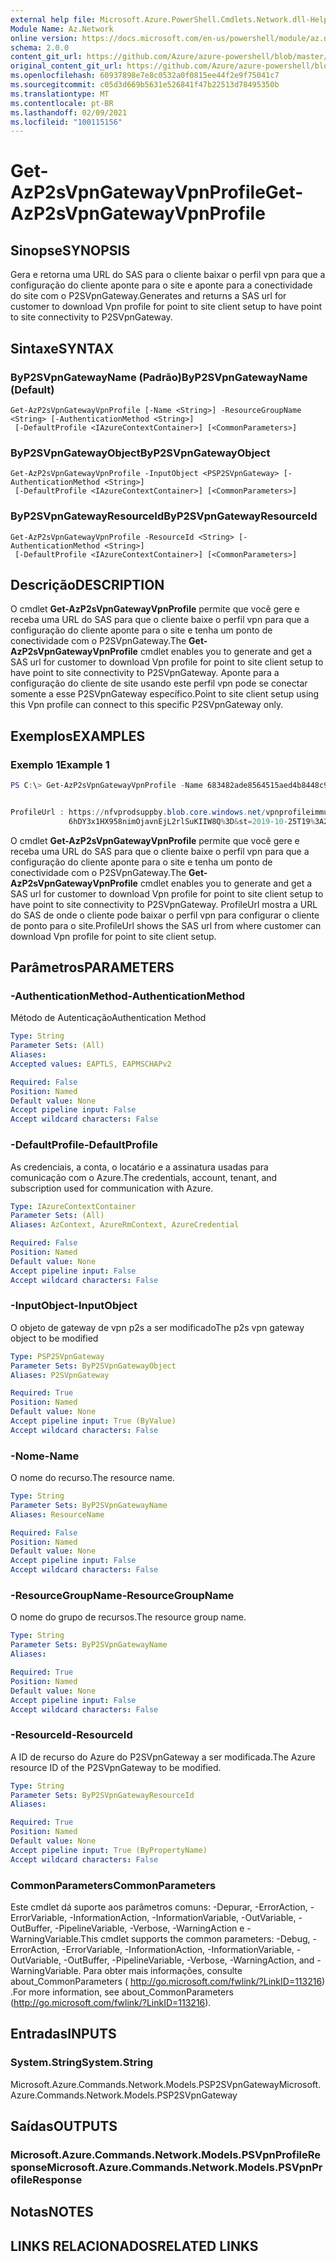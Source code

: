 ```yaml
---
external help file: Microsoft.Azure.PowerShell.Cmdlets.Network.dll-Help.xml
Module Name: Az.Network
online version: https://docs.microsoft.com/en-us/powershell/module/az.network/get-azp2svpngatewayvpnprofile
schema: 2.0.0
content_git_url: https://github.com/Azure/azure-powershell/blob/master/src/Network/Network/help/Get-AzP2sVpnGatewayVpnProfile.md
original_content_git_url: https://github.com/Azure/azure-powershell/blob/master/src/Network/Network/help/Get-AzP2sVpnGatewayVpnProfile.md
ms.openlocfilehash: 60937898e7e8c0532a0f0815ee44f2e9f75041c7
ms.sourcegitcommit: c05d3d669b5631e526841f47b22513d78495350b
ms.translationtype: MT
ms.contentlocale: pt-BR
ms.lasthandoff: 02/09/2021
ms.locfileid: "100115156"
---
```

# <span data-ttu-id="8f91a-101">Get-AzP2sVpnGatewayVpnProfile</span><span class="sxs-lookup"><span data-stu-id="8f91a-101">Get-AzP2sVpnGatewayVpnProfile</span></span>

## <span data-ttu-id="8f91a-102">Sinopse</span><span class="sxs-lookup"><span data-stu-id="8f91a-102">SYNOPSIS</span></span>
<span data-ttu-id="8f91a-103">Gera e retorna uma URL do SAS para o cliente baixar o perfil vpn para que a configuração do cliente aponte para o site e aponte para a conectividade do site com o P2SVpnGateway.</span><span class="sxs-lookup"><span data-stu-id="8f91a-103">Generates and returns a SAS url for customer to download Vpn profile for point to site client setup to have point to site connectivity to P2SVpnGateway.</span></span>

## <span data-ttu-id="8f91a-104">Sintaxe</span><span class="sxs-lookup"><span data-stu-id="8f91a-104">SYNTAX</span></span>

### <span data-ttu-id="8f91a-105">ByP2SVpnGatewayName (Padrão)</span><span class="sxs-lookup"><span data-stu-id="8f91a-105">ByP2SVpnGatewayName (Default)</span></span>
```
Get-AzP2sVpnGatewayVpnProfile [-Name <String>] -ResourceGroupName <String> [-AuthenticationMethod <String>]
 [-DefaultProfile <IAzureContextContainer>] [<CommonParameters>]
```

### <span data-ttu-id="8f91a-106">ByP2SVpnGatewayObject</span><span class="sxs-lookup"><span data-stu-id="8f91a-106">ByP2SVpnGatewayObject</span></span>
```
Get-AzP2sVpnGatewayVpnProfile -InputObject <PSP2SVpnGateway> [-AuthenticationMethod <String>]
 [-DefaultProfile <IAzureContextContainer>] [<CommonParameters>]
```

### <span data-ttu-id="8f91a-107">ByP2SVpnGatewayResourceId</span><span class="sxs-lookup"><span data-stu-id="8f91a-107">ByP2SVpnGatewayResourceId</span></span>
```
Get-AzP2sVpnGatewayVpnProfile -ResourceId <String> [-AuthenticationMethod <String>]
 [-DefaultProfile <IAzureContextContainer>] [<CommonParameters>]
```

## <span data-ttu-id="8f91a-108">Descrição</span><span class="sxs-lookup"><span data-stu-id="8f91a-108">DESCRIPTION</span></span>
<span data-ttu-id="8f91a-109">O cmdlet **Get-AzP2sVpnGatewayVpnProfile** permite que você gere e receba uma URL do SAS para que o cliente baixe o perfil vpn para que a configuração do cliente aponte para o site e tenha um ponto de conectividade com o P2SVpnGateway.</span><span class="sxs-lookup"><span data-stu-id="8f91a-109">The **Get-AzP2sVpnGatewayVpnProfile** cmdlet enables you to generate and get a SAS url for customer to download Vpn profile for point to site client setup to have point to site connectivity to P2SVpnGateway.</span></span> <span data-ttu-id="8f91a-110">Aponte para a configuração do cliente de site usando este perfil vpn pode se conectar somente a esse P2SVpnGateway específico.</span><span class="sxs-lookup"><span data-stu-id="8f91a-110">Point to site client setup using this Vpn profile can connect to this specific P2SVpnGateway only.</span></span>

## <span data-ttu-id="8f91a-111">Exemplos</span><span class="sxs-lookup"><span data-stu-id="8f91a-111">EXAMPLES</span></span>

### <span data-ttu-id="8f91a-112">Exemplo 1</span><span class="sxs-lookup"><span data-stu-id="8f91a-112">Example 1</span></span>
```powershell
PS C:\> Get-AzP2sVpnGatewayVpnProfile -Name 683482ade8564515aed4b8448c9757ea-westus-gw -ResourceGroupName P2SCortexGATesting -AuthenticationMethod EAPTLS


ProfileUrl : https://nfvprodsuppby.blob.core.windows.net/vpnprofileimmutable/8cf00031-37ec-4949-b74a-48f9021bf4c0/vpnprofile/2f132439-1051-44c6-9128-b704c1c48cf7/vpnclientconfiguration.zip?sv=2017-04-17&sr=b&sig=HmBSprVrs
             6hDY3x1HX958nimOjavnEjL2rlSuKIIW8Q%3D&st=2019-10-25T19%3A20%3A04Z&se=2019-10-25T20%3A20%3A04Z&sp=r&fileExtension=.zip
```

<span data-ttu-id="8f91a-113">O cmdlet **Get-AzP2sVpnGatewayVpnProfile** permite que você gere e receba uma URL do SAS para que o cliente baixe o perfil vpn para que a configuração do cliente aponte para o site e tenha um ponto de conectividade com o P2SVpnGateway.</span><span class="sxs-lookup"><span data-stu-id="8f91a-113">The **Get-AzP2sVpnGatewayVpnProfile** cmdlet enables you to generate and get a SAS url for customer to download Vpn profile for point to site client setup to have point to site connectivity to P2SVpnGateway.</span></span> <span data-ttu-id="8f91a-114">ProfileUrl mostra a URL do SAS de onde o cliente pode baixar o perfil vpn para configurar o cliente de ponto para o site.</span><span class="sxs-lookup"><span data-stu-id="8f91a-114">ProfileUrl shows the SAS url from where customer can download Vpn profile for point to site client setup.</span></span>

## <span data-ttu-id="8f91a-115">Parâmetros</span><span class="sxs-lookup"><span data-stu-id="8f91a-115">PARAMETERS</span></span>

### <span data-ttu-id="8f91a-116">-AuthenticationMethod</span><span class="sxs-lookup"><span data-stu-id="8f91a-116">-AuthenticationMethod</span></span>
<span data-ttu-id="8f91a-117">Método de Autenticação</span><span class="sxs-lookup"><span data-stu-id="8f91a-117">Authentication Method</span></span>

```yaml
Type: String
Parameter Sets: (All)
Aliases:
Accepted values: EAPTLS, EAPMSCHAPv2

Required: False
Position: Named
Default value: None
Accept pipeline input: False
Accept wildcard characters: False
```

### <span data-ttu-id="8f91a-118">-DefaultProfile</span><span class="sxs-lookup"><span data-stu-id="8f91a-118">-DefaultProfile</span></span>
<span data-ttu-id="8f91a-119">As credenciais, a conta, o locatário e a assinatura usadas para comunicação com o Azure.</span><span class="sxs-lookup"><span data-stu-id="8f91a-119">The credentials, account, tenant, and subscription used for communication with Azure.</span></span>

```yaml
Type: IAzureContextContainer
Parameter Sets: (All)
Aliases: AzContext, AzureRmContext, AzureCredential

Required: False
Position: Named
Default value: None
Accept pipeline input: False
Accept wildcard characters: False
```

### <span data-ttu-id="8f91a-120">-InputObject</span><span class="sxs-lookup"><span data-stu-id="8f91a-120">-InputObject</span></span>
<span data-ttu-id="8f91a-121">O objeto de gateway de vpn p2s a ser modificado</span><span class="sxs-lookup"><span data-stu-id="8f91a-121">The p2s vpn gateway object to be modified</span></span>

```yaml
Type: PSP2SVpnGateway
Parameter Sets: ByP2SVpnGatewayObject
Aliases: P2SVpnGateway

Required: True
Position: Named
Default value: None
Accept pipeline input: True (ByValue)
Accept wildcard characters: False
```

### <span data-ttu-id="8f91a-122">-Nome</span><span class="sxs-lookup"><span data-stu-id="8f91a-122">-Name</span></span>
<span data-ttu-id="8f91a-123">O nome do recurso.</span><span class="sxs-lookup"><span data-stu-id="8f91a-123">The resource name.</span></span>

```yaml
Type: String
Parameter Sets: ByP2SVpnGatewayName
Aliases: ResourceName

Required: False
Position: Named
Default value: None
Accept pipeline input: False
Accept wildcard characters: False
```

### <span data-ttu-id="8f91a-124">-ResourceGroupName</span><span class="sxs-lookup"><span data-stu-id="8f91a-124">-ResourceGroupName</span></span>
<span data-ttu-id="8f91a-125">O nome do grupo de recursos.</span><span class="sxs-lookup"><span data-stu-id="8f91a-125">The resource group name.</span></span>

```yaml
Type: String
Parameter Sets: ByP2SVpnGatewayName
Aliases:

Required: True
Position: Named
Default value: None
Accept pipeline input: False
Accept wildcard characters: False
```

### <span data-ttu-id="8f91a-126">-ResourceId</span><span class="sxs-lookup"><span data-stu-id="8f91a-126">-ResourceId</span></span>
<span data-ttu-id="8f91a-127">A ID de recurso do Azure do P2SVpnGateway a ser modificada.</span><span class="sxs-lookup"><span data-stu-id="8f91a-127">The Azure resource ID of the P2SVpnGateway to be modified.</span></span>

```yaml
Type: String
Parameter Sets: ByP2SVpnGatewayResourceId
Aliases:

Required: True
Position: Named
Default value: None
Accept pipeline input: True (ByPropertyName)
Accept wildcard characters: False
```

### <span data-ttu-id="8f91a-128">CommonParameters</span><span class="sxs-lookup"><span data-stu-id="8f91a-128">CommonParameters</span></span>
<span data-ttu-id="8f91a-129">Este cmdlet dá suporte aos parâmetros comuns: -Depurar, -ErrorAction, -ErrorVariable, -InformationAction, -InformationVariable, -OutVariable, -OutBuffer, -PipelineVariable, -Verbose, -WarningAction e -WarningVariable.</span><span class="sxs-lookup"><span data-stu-id="8f91a-129">This cmdlet supports the common parameters: -Debug, -ErrorAction, -ErrorVariable, -InformationAction, -InformationVariable, -OutVariable, -OutBuffer, -PipelineVariable, -Verbose, -WarningAction, and -WarningVariable.</span></span> <span data-ttu-id="8f91a-130">Para obter mais informações, consulte about_CommonParameters ( http://go.microsoft.com/fwlink/?LinkID=113216) .</span><span class="sxs-lookup"><span data-stu-id="8f91a-130">For more information, see about_CommonParameters (http://go.microsoft.com/fwlink/?LinkID=113216).</span></span>

## <span data-ttu-id="8f91a-131">Entradas</span><span class="sxs-lookup"><span data-stu-id="8f91a-131">INPUTS</span></span>

### <span data-ttu-id="8f91a-132">System.String</span><span class="sxs-lookup"><span data-stu-id="8f91a-132">System.String</span></span>
<span data-ttu-id="8f91a-133">Microsoft.Azure.Commands.Network.Models.PSP2SVpnGateway</span><span class="sxs-lookup"><span data-stu-id="8f91a-133">Microsoft.Azure.Commands.Network.Models.PSP2SVpnGateway</span></span>

## <span data-ttu-id="8f91a-134">Saídas</span><span class="sxs-lookup"><span data-stu-id="8f91a-134">OUTPUTS</span></span>

### <span data-ttu-id="8f91a-135">Microsoft.Azure.Commands.Network.Models.PSVpnProfileResponse</span><span class="sxs-lookup"><span data-stu-id="8f91a-135">Microsoft.Azure.Commands.Network.Models.PSVpnProfileResponse</span></span>

## <span data-ttu-id="8f91a-136">Notas</span><span class="sxs-lookup"><span data-stu-id="8f91a-136">NOTES</span></span>

## <span data-ttu-id="8f91a-137">LINKS RELACIONADOS</span><span class="sxs-lookup"><span data-stu-id="8f91a-137">RELATED LINKS</span></span>
